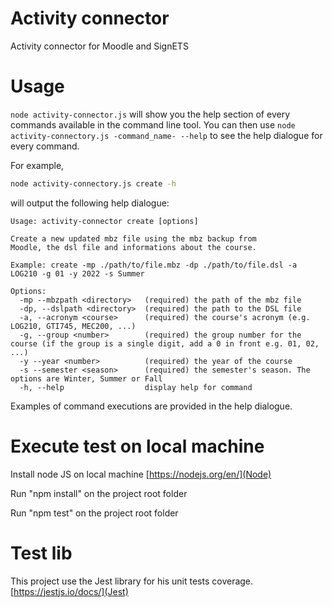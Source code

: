 # Activity connector
Activity connector for Moodle and SignETS

# Usage
```node activity-connector.js``` will show you the help section of every commands available in the command line tool. You can then use ```node activity-connectory.js -command_name- --help``` to see the help dialogue for every command.

For example, 
```bash
node activity-connectory.js create -h
```
will output the following help dialogue:
```
Usage: activity-connector create [options]

Create a new updated mbz file using the mbz backup from
Moodle, the dsl file and informations about the course.

Example: create -mp ./path/to/file.mbz -dp ./path/to/file.dsl -a LOG210 -g 01 -y 2022 -s Summer

Options:
  -mp --mbzpath <directory>   (required) the path of the mbz file
  -dp, --dslpath <directory>  (required) the path to the DSL file
  -a, --acronym <course>      (required) the course's acronym (e.g. LOG210, GTI745, MEC200, ...)
  -g, --group <number>        (required) the group number for the course (if the group is a single digit, add a 0 in front e.g. 01, 02, ...)
  -y --year <number>          (required) the year of the course
  -s --semester <season>      (required) the semester's season. The options are Winter, Summer or Fall
  -h, --help                  display help for command
```

Examples of command executions are provided in the help dialogue.

# Execute test on local machine
Install node JS on local machine [https://nodejs.org/en/](Node)

Run "npm install" on the project root folder

Run "npm test" on the project root folder

# Test lib
This project use the Jest library for his unit tests coverage. [https://jestjs.io/docs/](Jest)